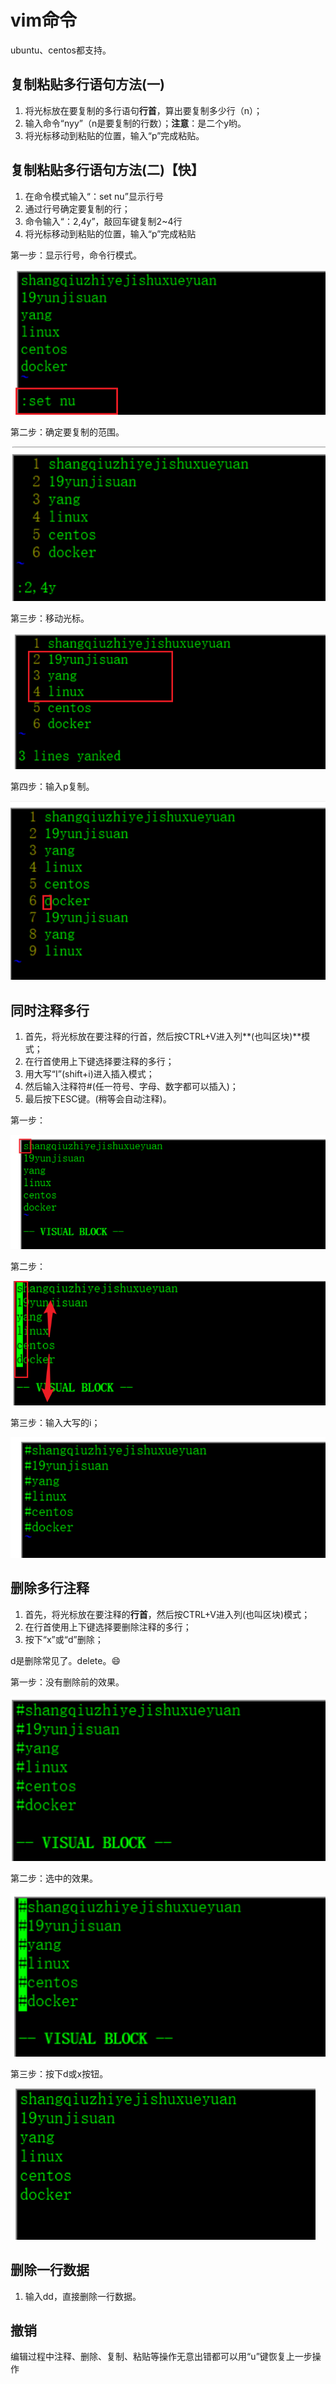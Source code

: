 # vim命令

ubuntu、centos都支持。

## 复制粘贴多行语句方法(一)

1. 将光标放在要复制的多行语句**行首**，算出要复制多少行（n）；
2. 输入命令“nyy”（n是要复制的行数）；**注意**：是二个y哟。
3. 将光标移动到粘贴的位置，输入“p”完成粘贴。

## 复制粘贴多行语句方法(二)【快】

1. 在命令模式输入“：set nu”显示行号
2. 通过行号确定要复制的行；
3. 命令输入“：2,4y”，敲回车键复制2~4行
4. 将光标移动到粘贴的位置，输入“p”完成粘贴

第一步：显示行号，命令行模式。

![image-20230918220815816](01常用命令linux.assets/image-20230918220815816.png)

第二步：确定要复制的范围。

![image-20230918220849110](01常用命令linux.assets/image-20230918220849110.png)

第三步：移动光标。

![image-20230918220932712](01常用命令linux.assets/image-20230918220932712.png)

第四步：输入p复制。

![image-20230918221012525](01常用命令linux.assets/image-20230918221012525.png)

## 同时注释多行

1. 首先，将光标放在要注释的行首，然后按CTRL+V进入列**(也叫区块)**模式；
2. 在行首使用上下键选择要注释的多行；
3. 用大写“I”(shift+i)进入插入模式；
4. 然后输入注释符#(任一符号、字母、数字都可以插入)；
5. 最后按下ESC键。(稍等会自动注释)。

第一步：

![image-20230918215248071](01常用命令linux.assets/image-20230918215248071.png)

第二步：

![image-20230918215347809](01常用命令linux.assets/image-20230918215347809.png)

第三步：输入大写的i；

![image-20230918215437412](01常用命令linux.assets/image-20230918215437412.png)

## 删除多行注释

1. 首先，将光标放在要注释的**行首**，然后按CTRL+V进入列(也叫区块)模式；
2. 在行首使用上下键选择要删除注释的多行；
3. 按下“x”或“d”删除；

d是删除常见了。delete。😄

第一步：没有删除前的效果。

![image-20230918215745035](01常用命令linux.assets/image-20230918215745035.png)

第二步：选中的效果。

![image-20230918215819408](01常用命令linux.assets/image-20230918215819408.png)

第三步：按下d或x按钮。

![image-20230918215846843](01常用命令linux.assets/image-20230918215846843.png)





## 删除一行数据

1. 输入dd，直接删除一行数据。



## 撤销

编辑过程中注释、删除、复制、粘贴等操作无意出错都可以用“u”键恢复上一步操作
















